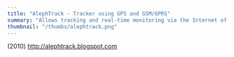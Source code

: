 ```yaml
---
title: "AlephTrack - Tracker using GPS and GSM/GPRS"
summary: "Allows tracking and real-time monitoring via the Internet of the location of a device, which can be installed in a car."
thumbnail: "/thumbs/alephtrack.png"
---
```


(2010)
http://alephtrack.blogspot.com
